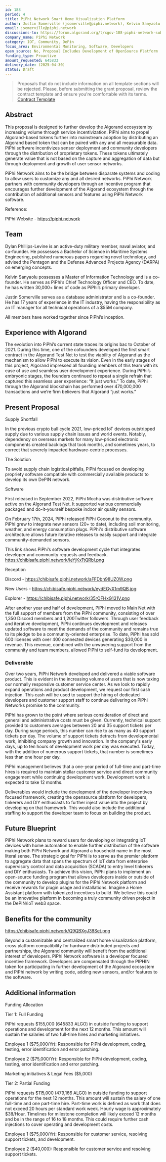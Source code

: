 ```yaml
---
id: 188
period: 4
title: PiPhi Network Smart Home Visualization Platform
author: Justin Somerville (jsomerville@piphi.network), Kelvin Sanyaolu (ksanyaolu@piphi.network), Dylan Phillips-Levine (dphillipslevine@piphi.network)
email: jsomerville@piphi.network
discussions-to: https://forum.algorand.org/t/xgov-188-piphi-network-submission/11807
company_name: PiPhi Network
category: IOT, Community, DePin
focus_area: Environmental Monitoring, Software, Developers
open_source: No, Proposal Includes Development of OpenSource Platform 
funding_type: Proactive
amount_requested: 645833
delivery_date: (2025-04-30)
status: Draft
---
```


>Proposals that do not include information on all template sections will be rejected.
>Please, before submitting the grant proposal, review the contract template and ensure you're comfortable with its terms.  <a href="https://drive.google.com/file/d/1dsKwQGhnS3h_PrSkoidhnvqlX7soLpZ-/view">Contract Template</a> 

## Abstract
This proposal is designed to further develop the Algorand ecosystem by increasing volume through service incentivization. PiPhi aims to propel Algorand-based tokens further into mainstream adoption by distributing an Algorand based token that can be paired with any and all measurable data. PiPhi software incentivizes sensor deployment and community developers through the distribution of proprietary tokens. These tokens ultimately generate value that is not based on the capture and aggregation of data but through deployment and growth of user sensor networks. 

 

PiPhi Network aims to be the bridge between disparate systems and coding to allow users to customize any and all desired networks. PiPhi Network partners with community developers through an incentive program that encourages further development of the Algorand ecosystem through the contribution of additional sensors and features using PiPhi Network software. 

 

Reference: 

PiPhi Website - https://piphi.network

## Team
Dylan Phillips-Levine is an active-duty military member, naval aviator, and co-founder. He possesses a Bachelor of Science in Maritime Systems Engineering, published numerous papers regarding novel technology, and advised the Pentagon and the Defense Advanced Projects Agency (DARPA) on emerging concepts. 

 

Kelvin Sanyaolu possesses a Master of Information Technology and is a co-founder. He serves as PiPhi’s Chief Technology Officer and CEO. To date, he has written 30,000+ lines of code as PiPhi’s primary developer. 

 

Justin Somerville serves as a database administrator and is a co-founder. He has 17 years of experience in the IT industry, having the responsibility as an IT manager for all technical operations of a $55M company.  

 

All members have worked together since PiPhi’s inception. 

## Experience with Algorand
The evolution into PiPhi’s current state traces its origins bac to October of 2021. During this time, one of the cofounders developed the first smart contract in the Algorand Test Net to test the viability of Algorand as the mechanism to allow PiPhi to execute its vision. Even in the early stages of this project, Algorand impressed all founding members of this team with its ease of use and seamless user development experience. During PiPhi’s embryonic stages, the founders continued to repeat a single refrain that captured this seamless user experience: “It just works.” To date, PiPhi through the Algorand blockchain has performed over 470,000,000 transactions and we’re firm believers that Algorand “just works.”  

## Present Proposal
 

Supply Shortfall 

 

In the previous crypto bull cycle 2021, low-priced IoT devices outstripped supply due to various supply chain issues and world events. Notably, dependency on overseas markets for many low-priced electronic components created backlogs that took months, and sometimes years, to correct that severely impacted hardware-centric processes. 

 

The Solution 

 

To avoid supply chain logistical pitfalls, PiPhi focused on developing propriety software compatible with commercially available products to develop its own DePIN network. 

 

Software 

 

First released in September 2022, PiPhi Mocha was distributive software active on the Algorand Test Net. It supported various commercially packaged and do-it-yourself bespoke indoor air quality sensors. 


On February 17th, 2024, PiPhi released PiPhi Coconut to the community. PiPhi grew to integrate new sensors (20+ to date), including soil monitoring, weather, and energy consumption plugs. PiPhi's distributive software architecture allows future iterative releases to easily support and integrate community-demanded sensors. 

 
This link shows PiPhi’s software development cycle that integrates developer and community requests and feedback. 
https://chibisafe.piphi.network/IeYjKxTtQRbI.png 

 

Reception 

Discord - https://chibisafe.piphi.network/aFFDbn98UZ0W.png 

New Users - https://chibisafe.piphi.network/eydEGyX1m9QB.jpg 

Explorer - https://chibisafe.piphi.network/35rOFHxG131V.png 

 

After another year and half of development, PiPhi moved to Main Net with the full support of members from the PiPhi community, consisting of over 1,350 Discord members and 1,200Twitter followers. Through user feedback and iterative development, PiPhi continues development and releases updated software to meet the demands of the community and remains true to its pledge to be a community-oriented enterprise. To date, PiPhi has sold 600 licenses with over 400 connected devices generating $30,000 in revenue. This revenue, combined with the unwavering support from the community and team members, allowed PiPhi to self-fund its development.   

### Deliverable
Over two years, PiPhi Network developed and delivered a viable software product. This is evident in the increasing volume of users that is now taxing our normally responsive customer service center. As we look to rapidly expand operations and product development, we request our first cash injection. This cash will be used to support the hiring of dedicated developers and customer support staff to continue delivering on PiPhi Networks promise to the community. 


PiPhi has grown to the point where serious consideration of direct and general and administrative costs must be given. Currently, technical support provided to customers averages between 20 and 35 support tickets per day. During surge periods, this number can rise to as many as 40 support tickets per day. The volume of support tickets detracts from developmental work, inhibiting company growth and innovation. In the company's early days, up to ten hours of development work per day was executed. Today, with the addition of numerous support tickets, that number is sometimes less than one hour per day. 

  
PiPhi management believes that a one-year period of full-time and part-time hires is required to maintain stellar customer service and direct community engagement while continuing development work. Development work is expected to take 12 months. 

Deliverables would include the development of the developer incentives focused framework, creating the opensource platform for developers, tinkerers and DIY enthusiasts to further inject value into the project by developing on that framework. This would also include the additional staffing to support the developer team to focus on building the product. 

## Future Blueprint
PiPhi Network plans to reward users for developing or integrating IoT devices with home automation to enable further distribution of the software making both PiPhi Network and Algorand a household name in the most literal sense. The strategic goal for PiPhi is to serve as the premier platform to aggregate data that spans the spectrum of IoT data from enterprise supervisory control and data acquisition (SCADA) to entry level tinkerers and DIY enthusiasts. To achieve this vision, PiPhi plans to implement an open-source funding program that allows developers inside or outside of the community to develop plugins for the PiPhi Network platform and receive rewards for plugin usage and installations. Imagine a Home Assistant platform with tokenized incentives to build. We believe this could be an innovative platform in becoming a truly community driven project in the DePIN/IoT web3 space.

## Benefits for the community
https://chibisafe.piphi.network/Q9QBXgJ38Set.png 

Beyond a customizable and centralized smart home visualization platform, cross platform compatibility for hardware distributed projects and partnerships, the Algorand community will benefit from the additional interest of developers. PiPhi Network software is a developer focused incentive framework. Developers are compensated through the PIPHIN token for participating in further development of the Algorand ecosystem and PiPhi network by writing code, adding new sensors, and/or features to the software.  

## Additional information
Funding Allocation 

  

Tier 1: Full Funding 

  

PiPhi requests $155,000 (645833 ALGO) in outside funding to support operations and development for the next 12 months. This amount will sustain the salaries of two full-time hires and marketing initiatives.  

  

Employee 1 ($75,000/Yr): Responsible for PiPhi development, coding, testing, error identification and error patching. 

  

Employee 2 ($75,000/Yr): Responsible for PiPhi development, coding, testing, error identification and error patching. 

  

Marketing initiatives & Legal Fees ($5,000) 


Tier 2: Partial Funding 

  

PiPhi requests $115,000 (479,166 ALGO) in outside funding to support operations for the next 12 months. This amount will sustain the salary of one full-time and one part-time hire. Part-time work is defined as work that does not exceed 20 hours per standard work week. Hourly wage is approximately $38/Hour. Timelines for milestone completion will likely exceed 12 months and be in the range of 16 to 18 months. This could require further cash injections to cover operating and development costs. 

  

Employee 1 ($75,000/Yr): Responsible for customer service, resolving support tickets, and development. 

  

Employee 2 ($40,000): Responsible for customer service and resolving support tickets. 



